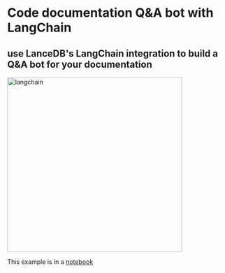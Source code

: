 # Code documentation Q&A bot with LangChain

## use LanceDB's LangChain integration to build a Q&A bot for your documentation

<img id="splash" width="400" alt="langchain" src="https://user-images.githubusercontent.com/917119/236580868-61a246a9-e587-4c2b-8ae5-6fe5f7b7e81e.png">

This example is in a [notebook](https://github.com/lancedb/vectordb-recipes/blob/main/examples/Code-Documentation-QA-Bot/main.ipynb)
